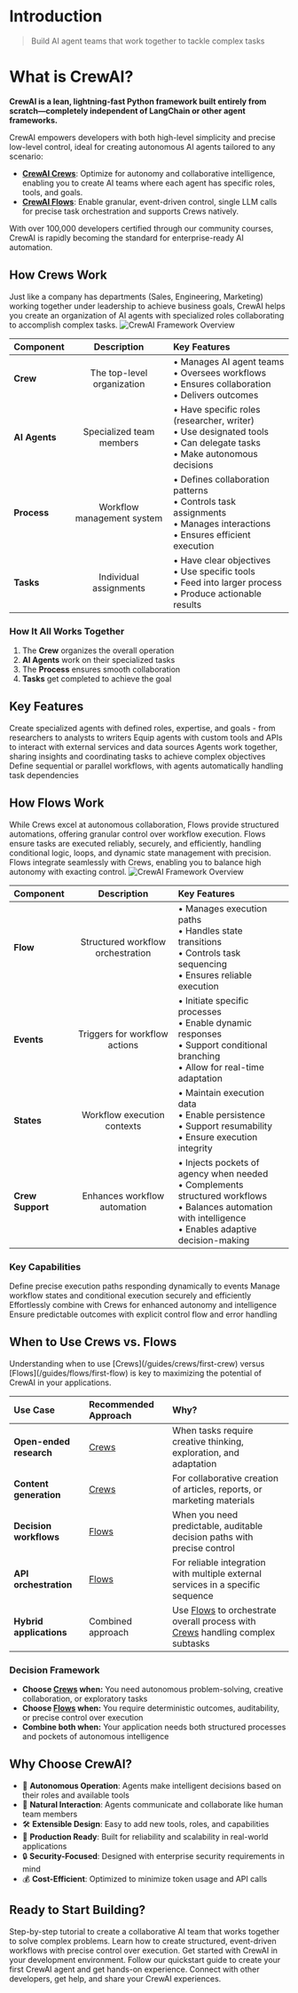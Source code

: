 # Introduction

> Build AI agent teams that work together to tackle complex tasks

# What is CrewAI?

**CrewAI is a lean, lightning-fast Python framework built entirely from scratch—completely independent of LangChain or other agent frameworks.**

CrewAI empowers developers with both high-level simplicity and precise low-level control, ideal for creating autonomous AI agents tailored to any scenario:

* **[CrewAI Crews](/guides/crews/first-crew)**: Optimize for autonomy and collaborative intelligence, enabling you to create AI teams where each agent has specific roles, tools, and goals.
* **[CrewAI Flows](/guides/flows/first-flow)**: Enable granular, event-driven control, single LLM calls for precise task orchestration and supports Crews natively.

With over 100,000 developers certified through our community courses, CrewAI is rapidly becoming the standard for enterprise-ready AI automation.

## How Crews Work

<Note>
  Just like a company has departments (Sales, Engineering, Marketing) working together under leadership to achieve business goals, CrewAI helps you create an organization of AI agents with specialized roles collaborating to accomplish complex tasks.
</Note>

<Frame caption="CrewAI Framework Overview">
  <img src="https://mintlify.s3.us-west-1.amazonaws.com/crewai/images/crews.png" alt="CrewAI Framework Overview" />
</Frame>

| Component     |         Description        | Key Features                                                                                                                      |
| :------------ | :------------------------: | :-------------------------------------------------------------------------------------------------------------------------------- |
| **Crew**      | The top-level organization | • Manages AI agent teams<br />• Oversees workflows<br />• Ensures collaboration<br />• Delivers outcomes                          |
| **AI Agents** |  Specialized team members  | • Have specific roles (researcher, writer)<br />• Use designated tools<br />• Can delegate tasks<br />• Make autonomous decisions |
| **Process**   | Workflow management system | • Defines collaboration patterns<br />• Controls task assignments<br />• Manages interactions<br />• Ensures efficient execution  |
| **Tasks**     |   Individual assignments   | • Have clear objectives<br />• Use specific tools<br />• Feed into larger process<br />• Produce actionable results               |

### How It All Works Together

1. The **Crew** organizes the overall operation
2. **AI Agents** work on their specialized tasks
3. The **Process** ensures smooth collaboration
4. **Tasks** get completed to achieve the goal

## Key Features

<CardGroup cols={2}>
  <Card title="Role-Based Agents" icon="users">
    Create specialized agents with defined roles, expertise, and goals - from researchers to analysts to writers
  </Card>

  <Card title="Flexible Tools" icon="screwdriver-wrench">
    Equip agents with custom tools and APIs to interact with external services and data sources
  </Card>

  <Card title="Intelligent Collaboration" icon="people-arrows">
    Agents work together, sharing insights and coordinating tasks to achieve complex objectives
  </Card>

  <Card title="Task Management" icon="list-check">
    Define sequential or parallel workflows, with agents automatically handling task dependencies
  </Card>
</CardGroup>

## How Flows Work

<Note>
  While Crews excel at autonomous collaboration, Flows provide structured automations, offering granular control over workflow execution. Flows ensure tasks are executed reliably, securely, and efficiently, handling conditional logic, loops, and dynamic state management with precision. Flows integrate seamlessly with Crews, enabling you to balance high autonomy with exacting control.
</Note>

<Frame caption="CrewAI Framework Overview">
  <img src="https://mintlify.s3.us-west-1.amazonaws.com/crewai/images/flows.png" alt="CrewAI Framework Overview" />
</Frame>

| Component        |            Description            | Key Features                                                                                                                                                         |
| :--------------- | :-------------------------------: | :------------------------------------------------------------------------------------------------------------------------------------------------------------------- |
| **Flow**         | Structured workflow orchestration | • Manages execution paths<br />• Handles state transitions<br />• Controls task sequencing<br />• Ensures reliable execution                                         |
| **Events**       |   Triggers for workflow actions   | • Initiate specific processes<br />• Enable dynamic responses<br />• Support conditional branching<br />• Allow for real-time adaptation                             |
| **States**       |    Workflow execution contexts    | • Maintain execution data<br />• Enable persistence<br />• Support resumability<br />• Ensure execution integrity                                                    |
| **Crew Support** |    Enhances workflow automation   | • Injects pockets of agency when needed<br />• Complements structured workflows<br />• Balances automation with intelligence<br />• Enables adaptive decision-making |

### Key Capabilities

<CardGroup cols={2}>
  <Card title="Event-Driven Orchestration" icon="bolt">
    Define precise execution paths responding dynamically to events
  </Card>

  <Card title="Fine-Grained Control" icon="sliders">
    Manage workflow states and conditional execution securely and efficiently
  </Card>

  <Card title="Native Crew Integration" icon="puzzle-piece">
    Effortlessly combine with Crews for enhanced autonomy and intelligence
  </Card>

  <Card title="Deterministic Execution" icon="route">
    Ensure predictable outcomes with explicit control flow and error handling
  </Card>
</CardGroup>

## When to Use Crews vs. Flows

<Note>
  Understanding when to use [Crews](/guides/crews/first-crew) versus [Flows](/guides/flows/first-flow) is key to maximizing the potential of CrewAI in your applications.
</Note>

| Use Case                | Recommended Approach              | Why?                                                                                                                                  |
| :---------------------- | :-------------------------------- | :------------------------------------------------------------------------------------------------------------------------------------ |
| **Open-ended research** | [Crews](/guides/crews/first-crew) | When tasks require creative thinking, exploration, and adaptation                                                                     |
| **Content generation**  | [Crews](/guides/crews/first-crew) | For collaborative creation of articles, reports, or marketing materials                                                               |
| **Decision workflows**  | [Flows](/guides/flows/first-flow) | When you need predictable, auditable decision paths with precise control                                                              |
| **API orchestration**   | [Flows](/guides/flows/first-flow) | For reliable integration with multiple external services in a specific sequence                                                       |
| **Hybrid applications** | Combined approach                 | Use [Flows](/guides/flows/first-flow) to orchestrate overall process with [Crews](/guides/crews/first-crew) handling complex subtasks |

### Decision Framework

* **Choose [Crews](/guides/crews/first-crew) when:** You need autonomous problem-solving, creative collaboration, or exploratory tasks
* **Choose [Flows](/guides/flows/first-flow) when:** You require deterministic outcomes, auditability, or precise control over execution
* **Combine both when:** Your application needs both structured processes and pockets of autonomous intelligence

## Why Choose CrewAI?

* 🧠 **Autonomous Operation**: Agents make intelligent decisions based on their roles and available tools
* 📝 **Natural Interaction**: Agents communicate and collaborate like human team members
* 🛠️ **Extensible Design**: Easy to add new tools, roles, and capabilities
* 🚀 **Production Ready**: Built for reliability and scalability in real-world applications
* 🔒 **Security-Focused**: Designed with enterprise security requirements in mind
* 💰 **Cost-Efficient**: Optimized to minimize token usage and API calls

## Ready to Start Building?

<CardGroup cols={2}>
  <Card title="Build Your First Crew" icon="users-gear" href="/guides/crews/first-crew">
    Step-by-step tutorial to create a collaborative AI team that works together to solve complex problems.
  </Card>

  <Card title="Build Your First Flow" icon="diagram-project" href="/guides/flows/first-flow">
    Learn how to create structured, event-driven workflows with precise control over execution.
  </Card>
</CardGroup>

<CardGroup cols={3}>
  <Card title="Install CrewAI" icon="wrench" href="/installation">
    Get started with CrewAI in your development environment.
  </Card>

  <Card title="Quick Start" icon="bolt" href="/quickstart">
    Follow our quickstart guide to create your first CrewAI agent and get hands-on experience.
  </Card>

  <Card title="Join the Community" icon="comments" href="https://community.crewai.com">
    Connect with other developers, get help, and share your CrewAI experiences.
  </Card>
</CardGroup>
